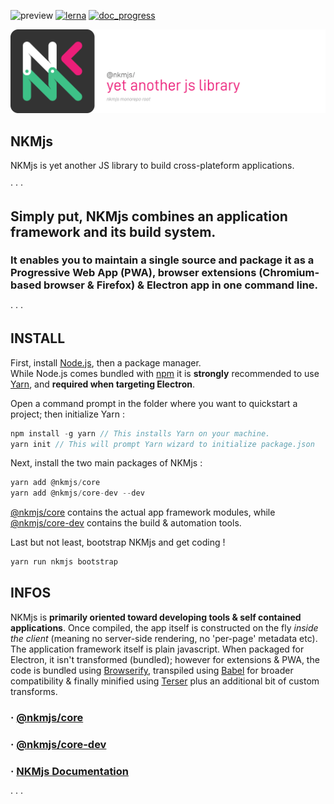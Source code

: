 ![preview](https://img.shields.io/badge/-alpha-3ec188.svg)
[![lerna](https://img.shields.io/badge/maintained%20with-lerna-cc00ff.svg)](https://lerna.js.org/)
[![doc_progress](https://img.shields.io/badge/dynamic/json?color=282725&label=doc&query=documentation_progress&url=https://github.com/Nebukam/nkmjs/raw/main/packages/nkmjs-core-dev/metadata.json)](https://nebukam.github.io/nkmjs/documentation/)
  
![NKMjs][logo]

## **NKMjs**

NKMjs is yet another JS library to build cross-plateform applications.  

· · ·
## **Simply put, NKMjs combines an application framework and its build system.**
### **It enables you to maintain a single source and package it as a Progressive Web App (PWA), browser extensions (Chromium-based browser & Firefox) & Electron app in one command line.**  
· · ·

## **INSTALL**

First, install [Node.js](https://nodejs.org/en/), then a package manager.  
While Node.js comes bundled with [npm](http://npmjs.com/) it is **strongly** recommended to use [Yarn](https://yarnpkg.com/), and **required when targeting Electron**.  

Open a command prompt in the folder where you want to quickstart a project; then initialize Yarn :
```javascript
npm install -g yarn // This installs Yarn on your machine.
yarn init // This will prompt Yarn wizard to initialize package.json
```
Next, install the two main packages of NKMjs :
```javascript
yarn add @nkmjs/core
yarn add @nkmjs/core-dev --dev
```
[@nkmjs/core](https://github.com/Nebukam/nkmjs/tree/main/packages/nkmjs-core) contains the actual app framework modules, while [@nkmjs/core-dev](https://github.com/Nebukam/nkmjs/tree/main/packages/nkmjs-core-dev) contains the build & automation tools.

Last but not least, bootstrap NKMjs and get coding !
```javascript
yarn run nkmjs bootstrap
```


## **INFOS**

NKMjs is **primarily oriented toward developing tools & self contained applications**. Once compiled, the app itself is constructed on the fly _inside the client_ (meaning no server-side rendering, no 'per-page' metadata etc).  
The application framework itself is plain javascript. When packaged for Electron, it isn't transformed (bundled); however for extensions & PWA, the code is bundled using [Browserify](http://browserify.org/), transpiled using [Babel](https://babeljs.io/) for broader compatibility & finally minified using [Terser](https://github.com/terser/terser) plus an additional bit of custom transforms. 


### · [@nkmjs/core](https://github.com/Nebukam/nkmjs/tree/main/packages/nkmjs-core)
### · [@nkmjs/core-dev](https://github.com/Nebukam/nkmjs/tree/main/packages/nkmjs-core-dev)  
### · [NKMjs Documentation](https://nebukam.github.io/nkmjs/documentation/)

· · ·


[logo]: https://github.com/Nebukam/nkmjs/raw/main/bin/nkmjs-monorepo-logo.png "nkmjs-logo"